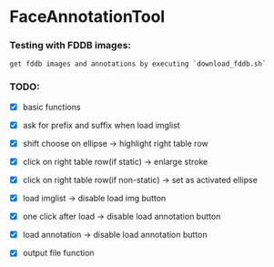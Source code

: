 # FaceAnnotationTool

### Testing with FDDB images:
	get fddb images and annotations by executing `download_fddb.sh`



### TODO:
- [x]  basic functions
- [x]  ask for prefix and suffix when load imglist
- [x]  shift choose on ellipse -> highlight right table row
- [x]  click on right table row(if static) -> enlarge stroke
- [x]  click on right table row(if non-static) -> set as activated ellipse
- [x]  load imglist -> disable load img button
- [x]  one click after load -> disable load annotation button
- [x]  load annotation -> disable load annotation button
- [x]  output file function 

